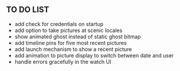 TO DO LIST
----------

* add check for credentials on startup
* add option to take pictures at scenic locales
* show animated ghost instead of static ghost bitmap
* add timeline pins for five most recent pictures
* add launch mechanism to show a recent picture
* add animation to picture display to switch between date and user
* handle errors gracefully in the watch UI